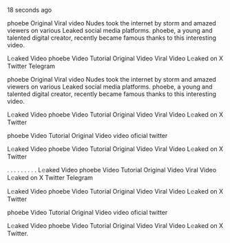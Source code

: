 18 seconds ago

phoebe Original Viral video Nudes took the internet by storm and amazed viewers on various Leaked social media platforms. phoebe, a young and talented digital creator, recently became famous thanks to this interesting video.

L𝚎aked Video phoebe Video Tutorial Original Video Viral Video L𝚎aked on X Twitter Telegram

phoebe Original Viral video Nudes took the internet by storm and amazed viewers on various Leaked social media platforms. phoebe, a young and talented digital creator, recently became famous thanks to this interesting video.

L𝚎aked Video phoebe Video Tutorial Original Video Viral Video L𝚎aked on X Twitter

phoebe Video Tutorial Original Video video oficial twitter

L𝚎aked Video phoebe Video Tutorial Original Video Viral Video L𝚎aked on X Twitter

. . . . . . . . . L𝚎aked Video phoebe Video Tutorial Original Video Viral Video L𝚎aked on X Twitter Telegram

L𝚎aked Video phoebe Video Tutorial Original Video Viral Video L𝚎aked on X Twitter

phoebe Video Tutorial Original Video video oficial twitter

L𝚎aked Video phoebe Video Tutorial Original Video Viral Video L𝚎aked on X Twitter.
